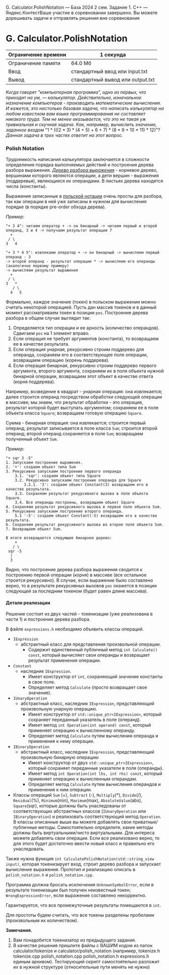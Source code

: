 G. Calculator.PolishNotation — База 2024 2 сем. Задание 1. C++ — Яндекс.КонтестВаше участие в соревновании завершено. Вы можете дорешивать задачи и отправлять решения вне соревнования

# G. Calculator.PolishNotation

| Ограничение времени | 1 секунда |
| --- | --- |
| Ограничение памяти | 64.0 Мб |
| Ввод | стандартный ввод или input.txt |
| Вывод | стандартный вывод или output.txt |

*Когда говорят "компьютерная программа", одно из первых, что приходит на ум, — калькулятор. Действительно, изначальное
назначение компьютеров - производить математические вычисления. И кажется, это настолько базовая задача, что написать
калькулятор на любом известном вам языке программирования не составляет никакого труда. Тем не менее оказывается, что
это не такая уж тривиальная и скучная задача. Как, например, вычислить значение, заданное входом*
"1 * (((2 * 3) * (4 + 5) + 6 + 7) * (8 * 9 + 10 * 11) * 12)"? *Данная задача в трех частях ответит на этот вопрос.*

### Polish Notation

Трудоемкость написания калькулятора заключается в сложности определения порядка выполняемых действий и построения дерева
разбора выражения. [*Дерево разбора выражения*](https://en.wikipedia.org/wiki/Binary_expression_tree) - корневое дерево,
вершинами которого являются операции, а дети вершин - выражения (поддеревья), являющиеся их операндами. В листьях дерева
находятся числа (константы).

Выражения записанные в [польской нотации](https://en.wikipedia.org/wiki/Polish_notation) очень просты для разбора, так
как операции в ней уже записаны в нужном для вычисления порядке (в порядке pre-order обхода дерева).

*Пример:*

```
"+ 3 4": читаем оператор + -> он бинарный -> читаем первый и второй операнд, 3 и 4 -> получаем результат операции 7
  +
 / \
3   4

"+ 3 * 4 5": извлекаем оператор + -> он бинарный -> вычисляем первый операнд - 3
-> второй операнд - результат операции * -> вычисляем его операнды (аналогично первому примеру)
-> вычисляем результат выражения
  +
 / \
3   *
   / \
  4   5
```

Формально, каждое значение (токен) в польском выражении можно считать некоторой операцией. Пусть дан массив токенов и в
данный момент рассматриваем токен в позиции `pos`. Построение дерева разбора в общем случае выглядит так:

1. Определяется тип операции и ее арность (количество операндов). Сдвигаем `pos` на 1 элемент вправо.
1. Если операция не требует аргументов (константа), то возвращаем ее в качестве результата.
1. Если операция унарная, рекурсивно строим поддерево для операнда, сохраняем его в соответствующее поле операции,
   возвращаем операцию (корень поддерева).
1. Если операция бинарная, рекурсивно строим поддерево первого аргумента, второго аргумента, сохраняем их в поля объекта
   нужной бинарной операции, возвращаем этот объект в качестве ответа (корня поддерева).

Например, возведение в квадрат - унарная операция: она извлекается; далее строится операнд посредством обработки
следующей операции в массиве; мы знаем, что результат обработки - это операция, результат которой будет выступать
аргументом; сохраняем ее в поле объекта класса `Square`; возвращаем готовую операцию `Square`.

Сумма - бинарная операция: она извлекается; строится первый операнд; результат записывается в поле класса `Sum`;
строится второй операнд; второй операнд сохраняется в поле `Sum`; возвращаем полученный объект `Sum`.

*Пример:*

```
"+ sqr 3 -5"
1. Запускаем построение выражения.
2. '+': создаем объект типа Sum
3. Рекурсивно запускаем построение первого операнда
    3.1. 'sqr': создаем объект типа Square
    3.2. Рекурсивно запускаем построение операнда для Square
        3.2.1. '3': создаем объект Constant(3) возвращаем его в качестве результата.
    3.3. Сохраняем результат рекурсивного вызова в поле объекта Square.
    3.4. Все операнды построены, возвращаем объект Square
4. Сохраняем результат рекурсивного вызова в первое поле объекта Sum.
5. Рекурсивно запускаем построение второго операнда.
    5.1 '-5': создаем объект Constant(-5) возвращаем его в качестве результата.
6. Сохраняем результат рекурсивного вызова во второе поле объекта Sum.
7. Возвращаем объект Sum.

В итоге возвращается следующее бинарное дерево:
    +
   / \
 sqr -5
  |
  3
```

Видно, что построение дерева разбора выражения сводится к построению первой операции (корня) в массиве (все остальное
строится рекурсивно). В случае, если выражение было составлено верно, то в результате рекурсивных вызовов `pos` окажется
в позиции следующей за последним токеном (будет равен длине массива).

#### Детали реализации

Решение состоит из двух частей - токенизации (уже реализована в части 1) и построения дерева разбора.

В файле `expressions.h` необходимо объявить классы операций.

- `IExpression`
  - абстрактный класс для представления произвольной операции.
    - Содержит единственный публичный метод `int Calculate() const`, который вычисляет свои операнды и возвращает
      результат применения операции.
- `Constant`
  - наследник `IExpression`.
    - Имеет конструктор от `int`, сохраняющий значение константы в свое поле.
    - Определяет метод `Calculate` (просто возвращает свое значение).
- `IUnaryOperation`
  - абстрактный класс, наследник `IExpression`, представляющий произвольную унарную операцию.
    - Имеет конструктор от `std::unique_ptr<IExpression>`, который сохраняет переданный указатель в поле (операнд).
    - Имеет метод `int Operation(int operand) const`, который применяет операцию к вычисленному операнду.
    - Определяет метод `Calculate` путем вычисления операнда и применения к нему операции.
- `IBinaryOperation`
  - абстрактный класс, наследник `IExpression`, представляющий произвольную бинарную операцию
    - Имеет конструктор от двух `std::unique_ptr<IExpression>`, который сохраняет переданные указатели в поля (операнды).
    - Имеет метод `int Operation(int lhs, int rhs) const`, который применяет операцию к вычисленным операндам.
    - Определяет метод `Calculate` путем вычисления операндов и применения к ним операции.
- Классы операций `Sum` (+), `Subtract` (-), `Multiply`(\*), `Divide`(/), `Residual`(%), `Minimum`(min), `Maximum`(max),
  `AbsoluteValue`(abs), `Square`(sqr), которые должны быть унаследованы от соответствующих абстрактных классов
  (`IUnaryOperation` или `IBinaryOperation`) и реализовать соответствующий метод `Operation`.
  В классы описанные выше вы можете добавлять свои приватные/публичные методы. Самостоятельно определите, какие методы
  должны быть виртуальными/чисто виртуальными. Для интереса можете добавлять свои операции. Если все реализовано верно, то
  для этого будет достаточно ввести новый класс и правильно его унаследовать.

Также нужна функция `int CalculatePolishNotation(std::string_view input)`, которая токенизирует вход, строит дерево разбора
и запускает вычисление выражения.
Прототип и реализацию описать в `polish_notation.h` и `polish_notation.cpp`.

Программа должна бросать исключения `UnknownSymbolError`, если в результате токенизации был получен неизвестный токен;
`WrongExpressionError`, если выражение составлено некорректно.

Гарантируется, что все промежуточные результаты помещаются в `int`.

Для простоты будем считать, что все токены разделены пробелами (произвольным их количеством).

**Замечания.**

1. Вам понадобится токенизатор из предыдущего задания.
1. В качестве решения пришлите файлы с ВАШИМ кодом из папок calculator/tokenize и calculator/polish_notation (например, tokenize.h tokenize.cpp polish_notation.cpp polish_notation.h expressions.h единым архивом). Тестирующий скрипт самостоятельно разложит их в нужной структуре (относительные пути менять не нужно)
